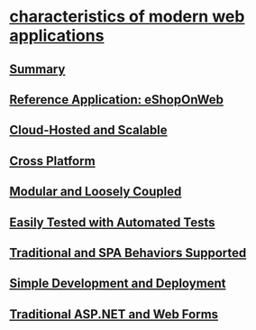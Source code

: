 # [characteristics of modern web applications](index.md)
## [Summary](summary.md)
## [Reference Application: eShopOnWeb](reference-application-eshoponweb.md)
## [Cloud-Hosted and Scalable](cloud-hosted-and-scalable.md)
## [Cross Platform](cross-platform.md)
## [Modular and Loosely Coupled](modular-and-loosely-coupled.md)
## [Easily Tested with Automated Tests](easily-tested-with-automated-tests.md)
## [Traditional and SPA Behaviors Supported](traditional-and-spa-behaviors-supported.md)
## [Simple Development and Deployment](simple-development-and-deployment.md)
## [Traditional ASP.NET and Web Forms](traditional-asp.net-and-web-forms.md)
